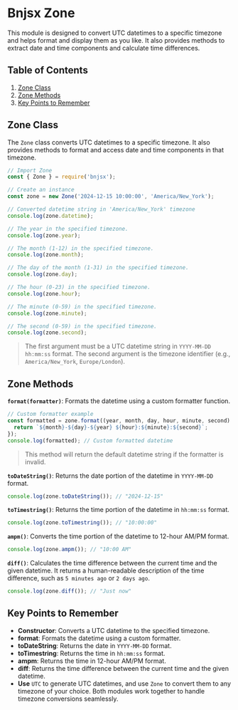# Bnjsx Zone

This module is designed to convert UTC datetimes to a specific timezone and helps format and display them as you like. It also provides methods to extract date and time components and calculate time differences.

## Table of Contents

1. [Zone Class](#zone-class)
2. [Zone Methods](#zone-methods)
3. [Key Points to Remember](#key-points-to-remember)

## Zone Class

The `Zone` class converts UTC datetimes to a specific timezone. It also provides methods to format and access date and time components in that timezone.

```js
// Import Zone
const { Zone } = require('bnjsx');

// Create an instance
const zone = new Zone('2024-12-15 10:00:00', 'America/New_York');

// Converted datetime string in 'America/New_York' timezone
console.log(zone.datetime);

// The year in the specified timezone.
console.log(zone.year);

// The month (1-12) in the specified timezone.
console.log(zone.month);

// The day of the month (1-31) in the specified timezone.
console.log(zone.day);

// The hour (0-23) in the specified timezone.
console.log(zone.hour);

// The minute (0-59) in the specified timezone.
console.log(zone.minute);

// The second (0-59) in the specified timezone.
console.log(zone.second);
```

> The first argument must be a UTC datetime string in `YYYY-MM-DD hh:mm:ss` format. The second argument is the timezone identifier (e.g., `America/New_York`, `Europe/London`).

## Zone Methods

**`format(formatter)`**: Formats the datetime using a custom formatter function.

```js
// Custom formatter example
const formatted = zone.format((year, month, day, hour, minute, second) => {
  return `${month}-${day}-${year} ${hour}:${minute}:${second}`;
});
console.log(formatted); // Custom formatted datetime
```

> This method will return the default datetime string if the formatter is invalid.

**`toDateString()`**: Returns the date portion of the datetime in `YYYY-MM-DD` format.

```js
console.log(zone.toDateString()); // "2024-12-15"
```

**`toTimestring()`**: Returns the time portion of the datetime in `hh:mm:ss` format.

```js
console.log(zone.toTimestring()); // "10:00:00"
```

**`ampm()`**: Converts the time portion of the datetime to 12-hour AM/PM format.

```js
console.log(zone.ampm()); // "10:00 AM"
```

**`diff()`**: Calculates the time difference between the current time and the given datetime. It returns a human-readable description of the time difference, such as `5 minutes ago` or `2 days ago`.

```js
console.log(zone.diff()); // "Just now"
```

## **Key Points to Remember**

- **Constructor**: Converts a UTC datetime to the specified timezone.
- **format**: Formats the datetime using a custom formatter.
- **toDateString**: Returns the date in `YYYY-MM-DD` format.
- **toTimestring**: Returns the time in `hh:mm:ss` format.
- **ampm**: Returns the time in 12-hour AM/PM format.
- **diff**: Returns the time difference between the current time and the given datetime.
- **Use** `UTC` to generate UTC datetimes, and use `Zone` to convert them to any timezone of your choice. Both modules work together to handle timezone conversions seamlessly.
